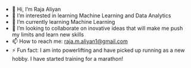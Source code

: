 - 👋 Hi, I’m Raja Aliyan
- 👀 I’m interested in learning Machine Learning and Data Analytics 
- 🌱 I’m currently learning Machine Learning
- 💞️ I’m looking to collaborate on inovative ideas that will make me push my limits and learn new skills 
- 📫 How to reach me: raja.m.aliyan1@gmail.com
- ⚡ Fun fact: I am into powerlifting and have picked up running as a new hobby. I have started training for a marathon!

<!---
Rajie8861/Rajie8861 is a ✨ special ✨ repository because its `README.md` (this file) appears on your GitHub profile.
You can click the Preview link to take a look at your changes.
--->
